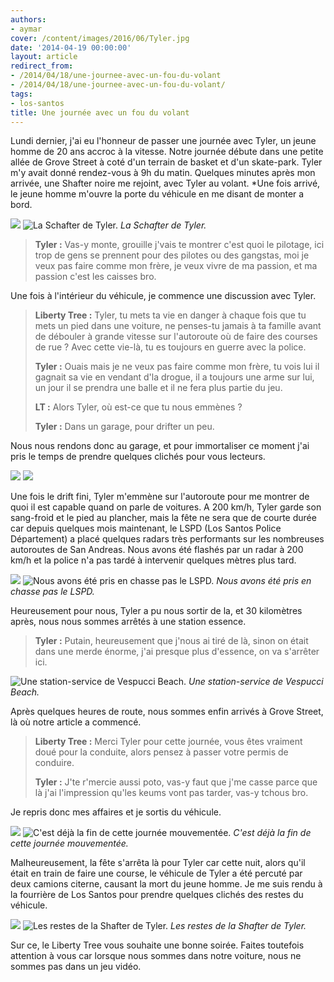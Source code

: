 ```yaml
---
authors:
- aymar
cover: /content/images/2016/06/Tyler.jpg
date: '2014-04-19 00:00:00'
layout: article
redirect_from:
- /2014/04/18/une-journee-avec-un-fou-du-volant
- /2014/04/18/une-journee-avec-un-fou-du-volant/
tags:
- los-santos
title: Une journée avec un fou du volant
---
```



Lundi dernier, j'ai eu l'honneur de passer une journée avec Tyler, un jeune homme de 20 ans accroc à la vitesse. Notre journée débute dans une petite allée de Grove Street à coté d'un terrain de basket et d'un skate-park. Tyler m'y avait donné rendez-vous à 9h du matin. Quelques minutes après mon arrivée, une Shafter noire me rejoint, avec Tyler au volant. \*Une fois arrivé, le jeune homme m'ouvre la porte du véhicule en me disant de monter a bord.

![](/content/images/2016/06/Sheafter.jpg)
![La Schafter de Tyler.](/content/images/2016/06/Sheafter%201.jpg)
_La Schafter de Tyler._

> **Tyler :** Vas-y monte, grouille j'vais te montrer c'est quoi le pilotage, ici trop de gens se prennent pour des pilotes ou des gangstas, moi je veux pas faire comme mon frère, je veux vivre de ma passion, et ma passion c'est les caisses bro.

Une fois à l'intérieur du véhicule, je commence une discussion avec Tyler.

> **Liberty Tree :** Tyler, tu mets ta vie en danger à chaque fois que tu mets un pied dans une voiture, ne penses-tu jamais à ta famille avant de débouler à grande vitesse sur l'autoroute où de faire des courses de rue ? Avec cette vie-là, tu es toujours en guerre avec la police.
> 
> **Tyler :** Ouais mais je ne veux pas faire comme mon frère, tu vois lui il gagnait sa vie en vendant d'la drogue, il a toujours une arme sur lui, un jour il se prendra une balle et il ne fera plus partie du jeu.
> 
> **LT :** Alors Tyler, où est-ce que tu nous emmènes ?
> 
> **Tyler :** Dans un garage, pour drifter un peu.

Nous nous rendons donc au garage, et pour immortaliser ce moment j'ai pris le temps de prendre quelques clichés pour vous lecteurs.

![](/content/images/2016/06/pp.jpg)
![](/content/images/2016/06/a.jpg)

Une fois le drift fini, Tyler m'emmène sur l'autoroute pour me montrer de quoi il est capable quand on parle de voitures. A 200 km/h, Tyler garde son sang-froid et le pied au plancher, mais la fête ne sera que de courte durée car depuis quelques mois maintenant, le LSPD (Los Santos Police Département) a placé quelques radars très performants sur les nombreuses autoroutes de San Andreas. Nous avons été flashés par un radar à 200 km/h et la police n'a pas tardé à intervenir quelques mètres plus tard.

![](/content/images/2016/06/iu.jpg)
![Nous avons été pris en chasse pas le LSPD.](/content/images/2016/06/cd.jpg)
_Nous avons été pris en chasse pas le LSPD._

Heureusement pour nous, Tyler a pu nous sortir de la, et 30 kilomètres après, nous nous sommes arrêtés à une station essence.

> **Tyler :** Putain, heureusement que j'nous ai tiré de là, sinon on était dans une merde énorme, j'ai presque plus d'essence, on va s'arrêter ici.

![Une station-service de Vespucci Beach.](/content/images/2016/06/Me%20nigga.jpg)
_Une station-service de Vespucci Beach._

Après quelques heures de route, nous sommes enfin arrivés à Grove Street, là où notre article a commencé.

> **Liberty Tree :** Merci Tyler pour cette journée, vous êtes vraiment doué pour la conduite, alors pensez à passer votre permis de conduire.
> 
> **Tyler :** J'te r'mercie aussi poto, vas-y faut que j'me casse parce que là j'ai l'impression qu'les keums vont pas tarder, vas-y tchous bro.

Je repris donc mes affaires et je sortis du véhicule.

![](/content/images/2016/06/0_0_189.jpg)
![C'est déjà la fin de cette journée mouvementée.](/content/images/2016/06/0_0%20%281%29_12.jpg)
_C'est déjà la fin de cette journée mouvementée._

Malheureusement, la fête s'arrêta là pour Tyler car cette nuit, alors qu'il était en train de faire une course, le véhicule de Tyler a été percuté par deux camions citerne, causant la mort du jeune homme. Je me suis rendu à la fourrière de Los Santos pour prendre quelques clichés des restes du véhicule.

![](/content/images/2016/06/0_0%20%283%29_10.jpg)
![Les restes de la Shafter de Tyler.](/content/images/2016/06/0_0%20%282%29_10.jpg)
_Les restes de la Shafter de Tyler._

Sur ce, le Liberty Tree vous souhaite une bonne soirée. Faites toutefois attention à vous car lorsque nous sommes dans notre voiture, nous ne sommes pas dans un jeu vidéo.